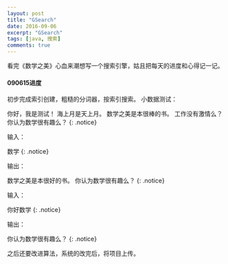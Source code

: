 ```yaml
---
layout: post
title: "GSearch"
date: 2016-09-06
excerpt: "GSearch"
tags: [java, 搜索]
comments: true
---
```


看完《数学之美》心血来潮想写一个搜索引擎，姑且把每天的进度和心得记一记。

#### 090615进度

初步完成索引创建，粗糙的分词器，按索引搜索。
小数据测试：
 
你好，我是测试！
海上月是天上月。
数学之美是本很棒的书。
工作没有激情么？
你认为数学很有趣么？
{: .notice}

输入：

数学
{: .notice}

输出：

数学之美是本很好的书。
你认为数学很有趣么？
{: .notice}

输入：

你好数学
{: .notice}

输出：

你认为数学很有趣么？
{: .notice}

之后还要改进算法，系统的改完后，将项目上传。
